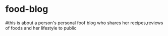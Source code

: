 # food-blog
#this is about a person's personal foof blog who shares her recipes,reviews of foods and her lifestyle to public
